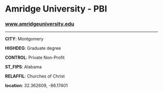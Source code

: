 # Amridge University - PBI
### www.amridgeuniversity.edu
---
**CITY**: Montgomery

**HIGHDEG**: Graduate degree

**CONTROL**: Private Non-Profit

**ST_FIPS**: Alabama

**RELAFFIL**: Churches of Christ

**location**: 32.362609, -86.17401